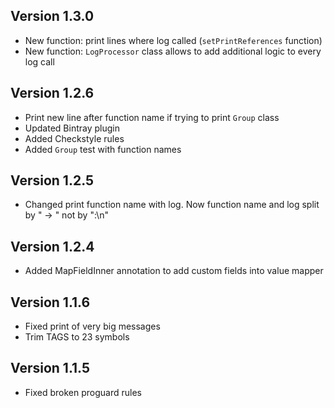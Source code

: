 ## Version 1.3.0
* New function: print lines where log called (`setPrintReferences` function)
* New function: `LogProcessor` class allows to add additional logic to every log call

## Version 1.2.6
* Print new line after function name if trying to print `Group` class
* Updated Bintray plugin
* Added Checkstyle rules
* Added `Group` test with function names

## Version 1.2.5
* Changed print function name with log. Now function name and log
  split by " -> " not by ":\n"

## Version 1.2.4
* Added MapFieldInner annotation to add custom fields into value mapper

## Version 1.1.6
* Fixed print of very big messages
* Trim TAGS to 23 symbols

## Version 1.1.5
* Fixed broken proguard rules